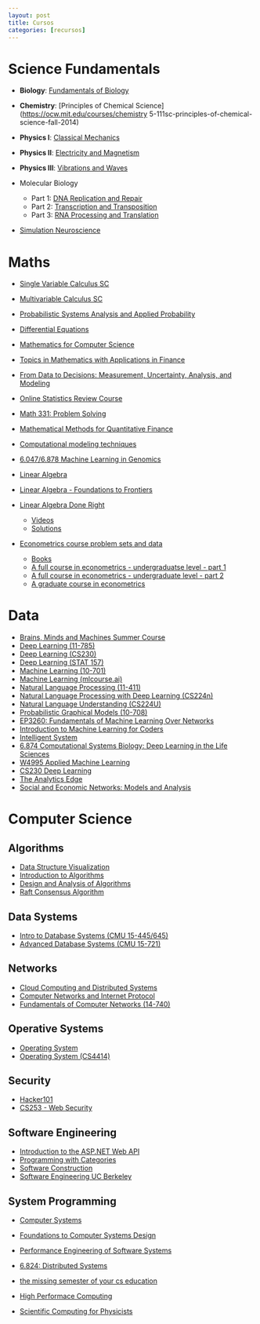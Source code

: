 ```yaml
---
layout: post
title: Cursos
categories: [recursos]
---
```


<!--more-->

# Science Fundamentals

- **Biology**: [Fundamentals of Biology](https://ocw.mit.edu/courses/biology/7-01sc-fundamentals-of-biology-fall-2011/)
- **Chemistry**: [Principles of Chemical Science](https://ocw.mit.edu/courses/chemistry 5-111sc-principles-of-chemical-science-fall-2014)
- **Physics I**: [Classical Mechanics](https://ocw.mit.edu/courses/physics/8-01sc-classical-mechanics-fall-2016/)
- **Physics II**: [Electricity and Magnetism](https://www.edx.org/es/xseries/mitx-introductory-electricity-and-magnetism)
- **Physics III**: [Vibrations and Waves](https://ocw.mit.edu/courses/physics/8-03sc-physics-iii-vibrations-and-waves-fall-2016/)

- Molecular Biology
    - Part 1: [DNA Replication and Repair](https://www.edx.org/es/course/molecular-biology-part-1-dna-replication-and-repair)
    - Part 2: [Transcription and Transposition](https://www.edx.org/es/course/molecular-biology-part-2-transcription-and-transposition)
    - Part 3: [RNA Processing and Translation](https://www.edx.org/es/course/molecular-biology-part-3-rna-processing-and-transl)
- [Simulation Neuroscience](https://www.edx.org/es/course/simulation-neuroscience)


# Maths
- [Single Variable Calculus SC](https://ocw.mit.edu/courses/mathematics/18-01sc-single-variable-calculus-fall-2010/)
- [Multivariable Calculus SC](https://ocw.mit.edu/courses/mathematics/18-02sc-multivariable-calculus-fall-2010/)
- [Probabilistic Systems Analysis and Applied Probability](https://ocw.mit.edu/courses/electrical-engineering-and-computer-science/6-041sc-probabilistic-systems-analysis-and-applied-probability-fall-2013/index.htm)
- [Differential Equations](https://ocw.mit.edu/courses/mathematics/18-03sc-differential-equations-fall-2011/)
- [Mathematics for Computer Science](https://ocw.mit.edu/courses/electrical-engineering-and-computer-science/6-042j-mathematics-for-computer-science-spring-2015/)
- [Topics in Mathematics with Applications in Finance](https://ocw.mit.edu/courses/mathematics/18-s096-topics-in-mathematics-with-applications-in-finance-fall-2013/)

- [From Data to Decisions: Measurement, Uncertainty, Analysis, and Modeling](http://www.lithoguru.com/scientist/statistics/)
- [Online Statistics Review Course](http://lithoguru.com/scientist/statistics/review.html)
- [Math 331: Problem Solving](https://web.williams.edu/Mathematics/sjmiller/public_html/331Sp17/)

- [Mathematical Methods for Quantitative Finance](https://www.edx.org/es/course/mathematical-methods-for-quantitative-finance)
- [Computational modeling techniques](http://www.users.abo.fi/ipetre/compmod/)
- [6.047/6.878  Machine Learning in Genomics](http://stellar.mit.edu/S/course/6/fa19/6.047/)
- [Linear Algebra](https://ocw.mit.edu/courses/mathematics/18-06sc-linear-algebra-fall-2011/)
- [Linear Algebra - Foundations to Frontiers](http://ulaff.net/)
- [Linear Algebra Done Right](http://linear.axler.net/ )
    - [Videos](http://linear.axler.net/LADRvideos.html)
    - [Solutions](https://linearalgebras.com/)
- [Econometrics course problem sets and data](https://ben-lambert.com/econometrics-course-problem-sets-and-data/)
    - [Books](https://ben-lambert.com/econometrics-and-statistics-books/)
    - [A full course in econometrics - undergraduatse level - part 1](https://www.youtube.com/playlist?list=PLwJRxp3blEvZyQBTTOMFRP_TDaSdly3gU)
    - [A full course in econometrics - undergraduate level - part 2](https://www.youtube.com/playlist?list=PLwJRxp3blEvb7P-7po9AxuBwquPv75LjU)
    - [A graduate course in econometrics](https://www.youtube.com/playlist?list=PLwJRxp3blEvaxmHgI2iOzNP6KGLSyd4dz)


# Data

- [Brains, Minds and Machines Summer Course](https://ocw.mit.edu/resources/res-9-003-brains-minds-and-machines-summer-course-summer-2015/)
- [Deep Learning (11-785)](http://deeplearning.cs.cmu.edu/)
- [Deep Learning (CS230)](https://cs230.stanford.edu/)
- [Deep Learning (STAT 157)](https://courses.d2l.ai/berkeley-stat-157/index.html)
- [Machine Learning (10-701)](http://alex.smola.org/teaching/10-701-15/)
- [Machine Learning (mlcourse.ai)](https://mlcourse.ai/)
- [Natural Language Processing (11-411)](http://demo.clab.cs.cmu.edu/NLP/)
- [Natural Language Processing with Deep Learning (CS224n)](http://web.stanford.edu/class/cs224n/)
- [Natural Language Understanding (CS224U)](https://web.stanford.edu/class/cs224u/)
- [Probabilistic Graphical Models (10-708)](https://sailinglab.github.io/pgm-spring-2019/)
- [EP3260: Fundamentals of Machine Learning Over Networks](https://sites.google.com/view/mlons/home?authuser=0)
- [Introduction to Machine Learning for Coders](http://course18.fast.ai/ml)
- [Intelligent System](https://intelligentsystem.io/)
- [6.874 Computational Systems Biology: Deep Learning in the Life Sciences](https://mit6874.github.io/)
- [W4995 Applied Machine Learning](https://www.cs.columbia.edu/~amueller/comsw4995s19/schedule/)
- [CS230 Deep Learning](http://cs230.stanford.edu/lecture/)
- [The Analytics Edge](https://ocw.mit.edu/courses/sloan-school-of-management/15-071-the-analytics-edge-spring-2017/)
- [Social and Economic Networks: Models and Analysis](https://www.coursera.org/learn/social-economic-networks )

# Computer Science

## Algorithms

- [Data Structure Visualization](https://www.cs.usfca.edu/~galles/visualization/Algorithms.html)
- [Introduction to Algorithms](https://ocw.mit.edu/courses/electrical-engineering-and-computer-science/6-006-introduction-to-algorithms-fall-2011/)
- [Design and Analysis of Algorithms](https://ocw.mit.edu/courses/electrical-engineering-and-computer-science/6-046j-design-and-analysis-of-algorithms-spring-2015/)
- [Raft Consensus Algorithm](https://raft.github.io/)

## Data Systems

- [Intro to Database Systems (CMU 15-445/645)](https://15445.courses.cs.cmu.edu/fall2019/)
- [Advanced Database Systems (CMU 15-721)](https://15721.courses.cs.cmu.edu/spring2019/)

## Networks

- [Cloud Computing and Distributed Systems](https://onlinecourses.nptel.ac.in/noc20_cs48/course?user_email=dervin.bremont@gmail.com)
- [Computer Networks and Internet Protocol](https://onlinecourses.nptel.ac.in/noc20_cs23/course?user_email=dervin.bremont@gmail.com)
- [Fundamentals of Computer Networks (14-740)](http://ini740.com/)

## Operative Systems

- [Operating System](https://onlinecourses.nptel.ac.in/noc20_cs04/course?user_email=dervin.bremont@gmail.com)
- [Operating System (CS4414)](https://www.cs.virginia.edu/~cr4bd/4414/S2020)

## Security

- [Hacker101](https://www.hacker101.com/)
- [CS253 - Web Security](https://web.stanford.edu/class/cs253/)

## Software Engineering

- [Introduction to the ASP.NET Web API](https://app.pluralsight.com/player?author=jon-flanders&clip=3&course=aspnetwebapi&mode=live&name=aspnetwebapi-m1-introduction)
- [Programming with Categories](http://brendanfong.com/programmingcats.html)
- [Software Construction](https://ocw.mit.edu/courses/electrical-engineering-and-computer-science/6-005-software-construction-spring-2016/)
- [Software Engineering UC Berkeley](http://www.infocobuild.com/education/audio-video-courses/computer-science/cs169-spring2015-berkeley.html)

## System Programming

- [Computer Systems](https://my.eng.utah.edu/~cs4400/)
- [Foundations to Computer Systems Design](https://onlinecourses.nptel.ac.in/noc20_cs34/course?user_email=dervin.bremont@gmail.com)
- [Performance Engineering of Software Systems](https://ocw.mit.edu/courses/electrical-engineering-and-computer-science/6-172-performance-engineering-of-software-systems-fall-2018/)
- [6.824: Distributed Systems](http://nil.csail.mit.edu/6.824/2020/)

- [the missing semester of your cs education](https://missing.csail.mit.edu/2020/)
- [High Performace Computing](https://www.udacity.com/course/high-performance-computing--ud281)
- [Scientific Computing for Physicists](https://support.scinet.utoronto.ca/education/go.php/468/index.php/ib/1//p_course/468)